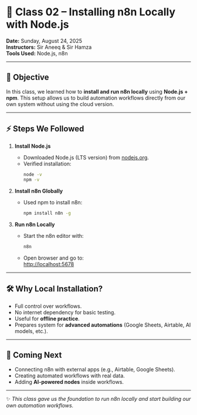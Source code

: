 # 📘 Class 02 – Installing n8n Locally with Node.js  

**Date:** Sunday, August 24, 2025  
**Instructors:** Sir Aneeq & Sir Hamza  
**Tools Used:** Node.js, n8n  

---

## 🎯 Objective  
In this class, we learned how to **install and run n8n locally** using **Node.js + npm**. This setup allows us to build automation workflows directly from our own system without using the cloud version.  

---

## ⚡ Steps We Followed  

1. **Install Node.js**  
   - Downloaded Node.js (LTS version) from [nodejs.org](https://nodejs.org).  
   - Verified installation:  
     ```bash
     node -v
     npm -v
     ```

2. **Install n8n Globally**  
   - Used npm to install n8n:  
     ```bash
     npm install n8n -g
     ```

3. **Run n8n Locally**  
   - Start the n8n editor with:  
     ```bash
     n8n
     ```
   - Open browser and go to:  
     [http://localhost:5678](http://localhost:5678)  

---

## 🛠️ Why Local Installation?  
- Full control over workflows.  
- No internet dependency for basic testing.  
- Useful for **offline practice**.  
- Prepares system for **advanced automations** (Google Sheets, Airtable, AI models, etc.).  

---

## 🔮 Coming Next  
- Connecting n8n with external apps (e.g., Airtable, Google Sheets).  
- Creating automated workflows with real data.  
- Adding **AI-powered nodes** inside workflows.  

---

✨ *This class gave us the foundation to run n8n locally and start building our own automation workflows.*  
